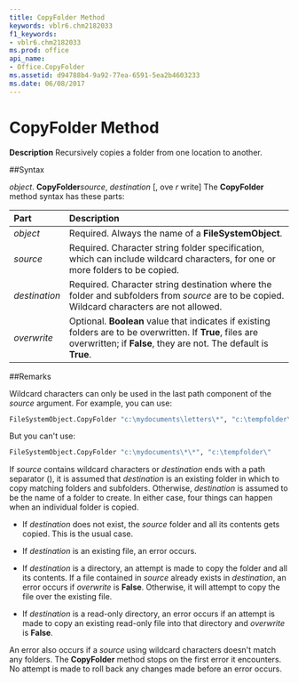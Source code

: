 ```yaml
---
title: CopyFolder Method
keywords: vblr6.chm2182033
f1_keywords:
- vblr6.chm2182033
ms.prod: office
api_name:
- Office.CopyFolder
ms.assetid: d94788b4-9a92-77ea-6591-5ea2b4603233
ms.date: 06/08/2017
---
```



# CopyFolder Method



 **Description**
Recursively copies a folder from one location to another.

##Syntax

_object_. **CopyFolder**_source_, _destination_ [, ove _r_ write]
The  **CopyFolder** method syntax has these parts:


|**Part**|**Description**|
|:-----|:-----|
| _object_|Required. Always the name of a  **FileSystemObject**.|
| _source_|Required. Character string folder specification, which can include wildcard characters, for one or more folders to be copied.|
| _destination_|Required. Character string destination where the folder and subfolders from  _source_ are to be copied. Wildcard characters are not allowed.|
| _overwrite_|Optional.  **Boolean** value that indicates if existing folders are to be overwritten. If **True**, files are overwritten; if **False**, they are not. The default is **True**.|

##Remarks

Wildcard characters can only be used in the last path component of the  _source_ argument. For example, you can use:



```vb
FileSystemObject.CopyFolder "c:\mydocuments\letters\*", "c:\tempfolder\"

```

But you can't use:



```vb
FileSystemObject.CopyFolder "c:\mydocuments\*\*", "c:\tempfolder\"


```

If  _source_ contains wildcard characters or _destination_ ends with a path separator (\), it is assumed that _destination_ is an existing folder in which to copy matching folders and subfolders. Otherwise, _destination_ is assumed to be the name of a folder to create. In either case, four things can happen when an individual folder is copied.


- If  _destination_ does not exist, the _source_ folder and all its contents gets copied. This is the usual case.
    
- If  _destination_ is an existing file, an error occurs.
    
- If  _destination_ is a directory, an attempt is made to copy the folder and all its contents. If a file contained in _source_ already exists in _destination_, an error occurs if _overwrite_ is **False**. Otherwise, it will attempt to copy the file over the existing file.
    
- If  _destination_ is a read-only directory, an error occurs if an attempt is made to copy an existing read-only file into that directory and _overwrite_ is **False**.
    

An error also occurs if a  _source_ using wildcard characters doesn't match any folders.
The  **CopyFolder** method stops on the first error it encounters. No attempt is made to roll back any changes made before an error occurs.

